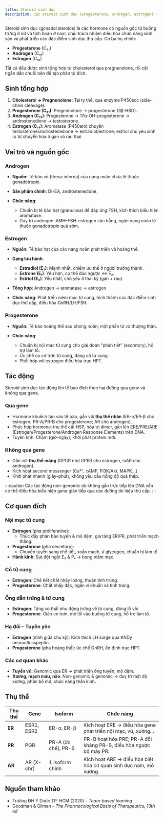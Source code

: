 ```yaml
---
title: Steroid sinh dục
description: Các steroid sinh dục (progesterone, androgen, estrogen) - nguồn gốc, sinh tổng hợp, cơ chế tác động và cơ quan đích.
---
```


Steroid sinh dục (gonadal steroids) là các hormone có nguồn gốc từ buồng trứng ở nữ và tinh hoàn ở nam, chịu trách nhiệm điều hòa chức năng sinh sản và phát triển các đặc điểm sinh dục thứ cấp. Có ba họ chính:

- **Progesterone** (C₂₁)
- **Androgen** (C₁₉)
- **Estrogen** (C₁₈)

Tất cả đều được sinh tổng hợp từ cholesterol qua pregnenolone, rồi cắt ngắn dần chuỗi bên để tạo phân tử đích.

## Sinh tổng hợp

1. **Cholesterol → Pregnenolone**: Tại ty thể, qua enzyme P450scc (side-chain cleavage).
2. **Progesterone (C₂₁)**: Pregnenolone → progesterone (3β-HSD).
3. **Androgen (C₁₉)**: Progesterone → 17α-OH-progesterone → androstenedione → testosterone.
4. **Estrogen (C₁₈)**: Aromatase (P450aro) chuyển testosterone/androstenedione → estradiol/estrone; estriol chủ yếu sinh ra từ chuyển hóa ở gan và rau thai.

## Vai trò và nguồn gốc

### Androgen

- **Nguồn**: Tế bào vỏ (theca interna) của nang noãn chưa lệ thuộc gonadotropin.
- **Sản phẩm chính**: DHEA, androstenedione.
- **Chức năng**:

  - Chuẩn bị tế bào hạt (granulosa) để đáp ứng FSH, kích thích biểu hiện aromatase.
  - Duy trì androgen–AMH–FSH–estrogen cân bằng, ngăn nang noãn lệ thuộc gonadotropin quá sớm.

### Estrogen

- **Nguồn**: Tế bào hạt của các nang noãn phát triển và hoàng thể.
- **Dạng lưu hành**:

  - **Estradiol (E₂)**: Mạnh nhất, chiếm ưu thế ở người trưởng thành.
  - **Estrone (E₁)**: Yếu hơn, có thể đảo ngược ↔ E₂.
  - **Estriol (E₃)**: Yếu nhất, chủ yếu ở thai kỳ (gan + rau).

- **Tổng hợp**: Androgen → aromatase → estrogen
- **Chức năng**: Phát triển niêm mạc tử cung, hình thành các đặc điểm sinh dục thứ cấp, điều hòa GnRH/LH/FSH.

### Progesterone

- **Nguồn**: Tế bào hoàng thể sau phóng noãn; một phần từ vỏ thượng thận.
- **Chức năng**:

  - Chuẩn bị nội mạc tử cung cho giai đoạn "phân tiết" (secretory), hỗ trợ làm tổ.
  - Ức chế co cơ trơn tử cung, đóng cổ tử cung.
  - Phối hợp với estrogen điều hòa trục HPT.

## Tác động

Steroid sinh dục tác động lên tế bào đích theo hai đường qua gene và không qua gene.

### Qua gene

- Hormone khuếch tán vào tế bào, gắn với **thụ thể nhân** (ER-α/ER-β cho estrogen; PR-A/PR-B cho progesterone; AR cho androgen).
- Phức hợp hormone–thụ thể cắt HSP, hóa trị dimer, gắn lên ERE/​PRE/​ARE (Estrogen/Progesterone/​Androgen Response Elements) trên DNA.
- Tuyến tính: Chậm (giờ–ngày), khởi phát protein mới.

### Không qua gene

- Gắn với **thụ thể màng** (GPCR như GPER cho estrogen, mAR cho androgen).
- Kích hoạt second messenger (Ca²⁺, cAMP, PI3K/Akt, MAPK...)
- Khởi phát nhanh (giây–phút), không yêu cầu nồng độ quá thấp.

:::caution
Các tác động non-genomic dù không gắn trực tiếp lên DNA vẫn có thể điều hòa biểu hiện gene gián tiếp qua các đường tín hiệu thứ cấp.
:::

## Cơ quan đích

### Nội mạc tử cung

- **Estrogen** (pha proliferative):
  - Thúc đẩy phân bào tuyến & mô đệm, gia tăng ER/PR, phát triển mạch thẳng.
- **Progesterone** (pha secretory):
  - Chuyển tuyến sang chế tiết, xoắn mạch, ứ glycogen, chuẩn bị làm tổ.
- **Hành kinh**: Sụt đột ngột E₂ & P₄ → bong niêm mạc.

### Cổ tử cung

- **Estrogen**: Chế tiết chất nhầy loãng, thuận tinh trùng.
- **Progesterone**: Chất nhầy đặc, ngăn vi khuẩn và tinh trùng.

### Ống dẫn trứng & tử cung

- **Estrogen**: Tăng co thắt nhu động trứng về tử cung, đóng lỗ vòi.
- **Progesterone**: Giãn cơ trơn, mở lối vào buồng tử cung, hỗ trợ làm tổ.

### Hạ đồi – Tuyến yên

- **Estrogen** (đỉnh giữa chu kỳ): Kích thích LH surge qua KNDy neuron/kisspeptin.
- **Progesterone** (pha hoàng thể): ức chế GnRH, ổn định trục HPT.

### Các cơ quan khác

- **Tuyến vú**: Genomic qua ER → phát triển ống tuyến, mô đệm.
- **Xương, mạch máu, não**: Non-genomic & genomic → duy trì mật độ xương, phân bố mỡ, chức năng thần kinh.

## Thụ thể

| Thụ thể | Gene       | Isoform             | Chức năng                                                         |
| ------- | ---------- | ------------------- | ----------------------------------------------------------------- |
| **ER**  | ESR1, ESR2 | ER-α, ER-β          | Kích hoạt ERE → điều hòa gene phát triển nội mạc, vú, xương...    |
| **PR**  | PGR        | PR-A (ức chế), PR-B | PR-B hoạt hóa PRE; PR-A đối kháng PR-B, điều hòa ngược bộ máy PR. |
| **AR**  | AR (X-chr) | 1 isoform chính     | Kích hoạt ARE → điều hòa biệt hóa cơ quan sinh dục nam, mô xương. |

## Nguồn tham khảo

- Trường ĐH Y Dược TP. HCM (2020) – _Team-based learning_
- Goodman & Gilman – _The Pharmacological Basis of Therapeutics, 13th ed_
